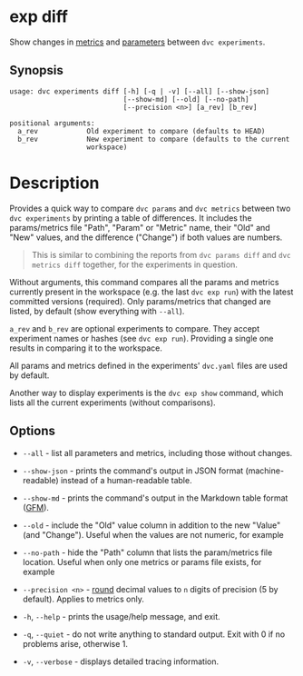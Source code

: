 # exp diff

Show changes in [metrics](/doc/command-reference/metrics) and
[parameters](/doc/command-reference/params) between `dvc experiments`.

## Synopsis

```usage
usage: dvc experiments diff [-h] [-q | -v] [--all] [--show-json]
                            [--show-md] [--old] [--no-path]
                            [--precision <n>] [a_rev] [b_rev]

positional arguments:
  a_rev            Old experiment to compare (defaults to HEAD)
  b_rev            New experiment to compare (defaults to the current
                   workspace)
```

# Description

Provides a quick way to compare `dvc params` and `dvc metrics` between two
`dvc experiments` by printing a table of differences. It includes the
params/metrics file "Path", "Param" or "Metric" name, their "Old" and "New"
values, and the difference ("Change") if both values are numbers.

> This is similar to combining the reports from `dvc params diff` and
> `dvc metrics diff` together, for the experiments in question.

Without arguments, this command compares all the params and metrics currently
present in the <abbr>workspace</abbr> (e.g. the last `dvc exp run`) with the
latest committed versions (required). Only params/metrics that changed are
listed, by default (show everything with `--all`).

`a_rev` and `b_rev` are optional experiments to compare. They accept experiment
names or hashes (see `dvc exp run`). Providing a single one results in comparing
it to the workspace.

All params and metrics defined in the experiments' `dvc.yaml` files are used by
default.

Another way to display experiments is the `dvc exp show` command, which lists
all the current experiments (without comparisons).

## Options

- `--all` - list all parameters and metrics, including those without changes.

- `--show-json` - prints the command's output in JSON format (machine-readable)
  instead of a human-readable table.

- `--show-md` - prints the command's output in the Markdown table format
  ([GFM](https://github.github.com/gfm/#tables-extension-)).

- `--old` - include the "Old" value column in addition to the new "Value" (and
  "Change"). Useful when the values are not numeric, for example

- `--no-path` - hide the "Path" column that lists the param/metrics file
  location. Useful when only one metrics or params file exists, for example

- `--precision <n>` -
  [round](https://docs.python.org/3/library/functions.html#round) decimal values
  to `n` digits of precision (5 by default). Applies to metrics only.

- `-h`, `--help` - prints the usage/help message, and exit.

- `-q`, `--quiet` - do not write anything to standard output. Exit with 0 if no
  problems arise, otherwise 1.

- `-v`, `--verbose` - displays detailed tracing information.
